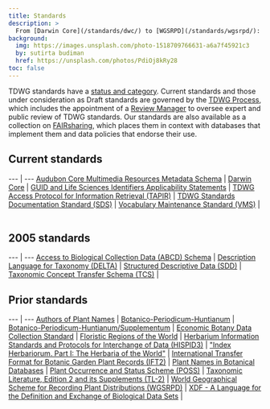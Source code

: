 ```yaml
---
title: Standards
description: >
  From [Darwin Core](/standards/dwc/) to [WGSRPD](/standards/wgsrpd/): TDWG standards aid the exchange of biodiversity information.
background:
  img: https://images.unsplash.com/photo-1518709766631-a6a7f45921c3
  by: sutirta budiman
  href: https://unsplash.com/photos/PdiOj8kRy28
toc: false
---
```


TDWG standards have a [status and category]({filename}status-and-categories/index.md). Current standards and those under consideration as Draft standards are governed by the [TDWG Process](https://tdwg.org/about/process/), which includes the appointment of a [Review Manager](https://www.tdwg.org/about/review-managers/) to oversee expert and public review of TDWG standards. Our standards are also available as a collection on [FAIRsharing](https://fairsharing.org/collection/TDWGBiodiversity), which places them in context with databases that implement them and data policies that endorse their use.

## Current standards

--- | ---
[Audubon Core Multimedia Resources Metadata Schema]() | 
[Darwin Core](/standards/dwc/) | 
[GUID and Life Sciences Identifiers Applicability Statements]() | 
[TDWG Access Protocol for Information Retrieval (TAPIR)]() | 
[TDWG Standards Documentation Standard (SDS)]() | 
[Vocabulary Maintenance Standard (VMS)]() | 

## 2005 standards

--- | ---
[Access to Biological Collection Data (ABCD) Schema]() | 
[Description Language for Taxonomy (DELTA)]() | 
[Structured Descriptive Data (SDD)]() | 
[Taxonomic Concept Transfer Schema (TCS)]() | 

## Prior standards

--- | ---
[Authors of Plant Names]() | 
[Botanico-Periodicum-Huntianum]() | 
[Botanico-Periodicum-Huntianum/Supplementum]() | 
[Economic Botany Data Collection Standard]() | 
[Floristic Regions of the World]() | 
[Herbarium Information Standards and Protocols for Interchange of Data (HISPID3)]() | 
["Index Herbariorum. Part I: The Herbaria of the World"]() | 
[International Transfer Format for Botanic Garden Plant Records (IFT2)]() | 
[Plant Names in Botanical Databases]() | 
[Plant Occurrence and Status Scheme (POSS)]() | 
[Taxonomic Literature, Edition 2 and its Supplements (TL-2)]() | 
[World Geographical Scheme for Recording Plant Distributions (WGSRPD)]() | 
[XDF - A Language for the Definition and Exchange of Biological Data Sets]() | 